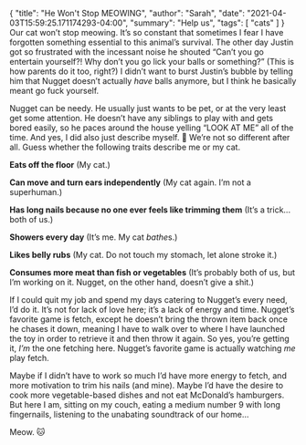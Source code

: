 {
    "title": "He Won't Stop MEOWING",
    "author": "Sarah",
    "date": "2021-04-03T15:59:25.171174293-04:00",
    "summary": "Help us",
    "tags": [
        "cats"
    ]
}
Our cat won’t stop meowing. It’s so constant that sometimes I fear I
have forgotten something essential to this animal’s survival. The other
day Justin got so frustrated with the incessant noise he shouted “Can’t
you go entertain yourself?\! Why don’t you go lick your balls or
something?” (This is how parents do it too, right?) I didn’t want to
burst Justin’s bubble by telling him that Nugget doesn’t actually *have*
balls anymore, but I think he basically meant go fuck yourself.

Nugget can be needy. He usually just wants to be pet, or at the very
least get some attention. He doesn’t have any siblings to play with and
gets bored easily, so he paces around the house yelling “LOOK AT ME” all
of the time. And yes, I did also just describe myself. :facepalm: We’re
not so different after all. Guess whether the following traits describe
me or my cat.

**Eats off the floor** (My cat.)

**Can move and turn ears independently** (My cat again. I’m not a
superhuman.)

**Has long nails because no one ever feels like trimming them** (It’s a
trick... both of us.)

**Showers every day** (It’s me. My cat *bathe*s.)

**Likes belly rubs** (My cat. Do not touch my stomach, let alone stroke
it.)

**Consumes more meat than fish or vegetables** (It’s probably both of
us, but I’m working on it. Nugget, on the other hand, doesn’t give a
shit.)

If I could quit my job and spend my days catering to Nugget’s every
need, I’d do it. It’s not for lack of love here; it’s a lack of energy
and time. Nugget’s favorite game is fetch, except he doesn’t bring the
thrown item back once he chases it down, meaning I have to walk over to
where I have launched the toy in order to retrieve it and then throw it
again. So yes, you’re getting it, *I’m* the one fetching here. Nugget’s
favorite game is actually watching *me* play fetch.

Maybe if I didn’t have to work so much I’d have more energy to fetch,
and more motivation to trim his nails (and mine). Maybe I’d have the
desire to cook more vegetable-based dishes and not eat McDonald’s
hamburgers. But here I am, sitting on my couch, eating a medium number 9
with long fingernails, listening to the unabating soundtrack of our
home…

Meow. :cat:
